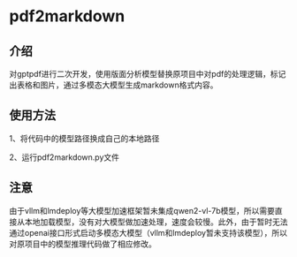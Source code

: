 # pdf2markdown
## 介绍
对gptpdf进行二次开发，使用版面分析模型替换原项目中对pdf的处理逻辑，标记出表格和图片，通过多模态大模型生成markdown格式内容。

## 使用方法
1、将代码中的模型路径换成自己的本地路径

2、运行pdf2markdown.py文件


## 注意
由于vllm和lmdeploy等大模型加速框架暂未集成qwen2-vl-7b模型，所以需要直接从本地加载模型，没有对大模型做加速处理，速度会较慢。此外，由于暂时无法通过openai接口形式启动多模态大模型（vllm和lmdeploy暂未支持该模型），所以对原项目中的模型推理代码做了相应修改。